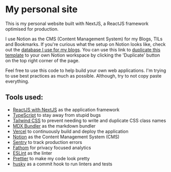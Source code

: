 # My personal site

This is my personal website built with NextJS, a ReactJS framework optimised for production.

I use Notion as the CMS (Content Management System) for my Blogs, TILs and Bookmarks. If you're curious what the setup on Notion looks like, check out the [database I use for my blogs](https://dharsh.notion.site/fc9128b6709c45d2b74b55360a1261f2?v=25098d4ebae043e285408772cea6a02a). You can use this link to [duplicate this template](https://dharsh.notion.site/0ee57381a001469e8a03952d1e49d2ef?v=ed9649b4ad2741209412193a3c1d93fc) to your own Notion workspace by clicking the 'Duplicate' button on the top right corner of the page.

Feel free to use this code to help build your own web applications. I'm trying to use best practices as much as possible. Although, try to not copy paste everything.

## Tools used:

- [ReactJS with NextJS](https://nextjs.org/) as the application framework
- [TypeScript](https://www.typescriptlang.org/) to stay away from stupid bugs
- [Tailwind CSS](https://tailwindcss.com/) to prevent needing to write and duplicate CSS class names
- [MDX Bundler](https://github.com/kentcdodds/mdx-bundler) as the markdown bundler
- [Vercel](https://vercel.com/) to continuously build and deploy the application
- [Notion](https://www.notion.so/) as the Content Management System (CMS)
- [Sentry](https://sentry.io/) to track production errors
- [Fathom](https://usefathom.com/) for privacy focused analytics
- [ESLint](https://eslint.org/) as the linter
- [Prettier](https://prettier.io/) to make my code look pretty
- [husky](https://www.npmjs.com/package/husky) as a commit hook to run linters and tests
